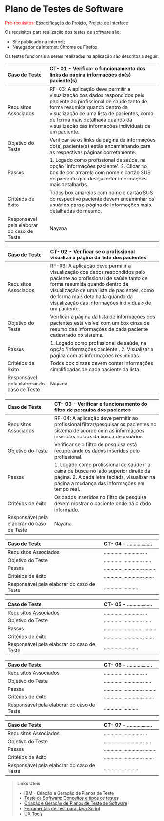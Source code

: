 # Plano de Testes de Software

<span style="color:red">Pré-requisitos: <a href="https://github.com/ICEI-PUC-Minas-PMV-ADS/pmv-ads-2024-1-e1-proj-web-t3-equipe-3-residuos-eletronicos/blob/main/documentos/02-Especifica%C3%A7%C3%A3o%20do%20Projeto.md"> Especificação do Projeto</a></span>, <a href="https://github.com/ICEI-PUC-Minas-PMV-ADS/pmv-ads-2024-1-e1-proj-web-t3-equipe-3-residuos-eletronicos/blob/main/documentos/04-Projeto%20de%20Interface.md"> Projeto de Interface</a>

Os requisitos para realização dos testes de software são:
<ul><li>Site publicado na internet;</li>
<li>Navegador da internet: Chrome ou Firefox.</li>
</ul>
Os testes funcionais a serem realizados na aplicação são descritos a seguir.

|Caso de Teste    | CT- 01 -  Verificar o funcionamento dos links da página informações do(s) paciente(s) |
|:---|:---|
| Requisitos Associados | RF-03: A aplicação deve permitir a visualização dos dados respondidos pelo paciente ao profissional de saúde tanto de forma resumida quando dentro da visualização de uma lista de pacientes, como de forma mais detalhada quando da visualização das informações individuais de um paciente. |
| Objetivo do Teste | Verificar se os links da página de informações do(s) paciente(s) estão encaminhando para as respectivas páginas corretamente. |
| Passos | 1. Logado como profissional de saúde, na opção 'informações paciente'. 2. Clicar no box de cor amarela com nome e cartão SUS do paciente que deseja obter informações mais detalhadas. |
| Critérios de êxito | Todos box amarelos com nome e cartão SUS do respectivo paciente devem encaminhar os usuários para a página de informações mais detalhadas do mesmo. |
| Responsável pela elaborar do caso de Teste | Nayana |

|Caso de Teste    | CT- 02 -  Verificar se o profissional visualiza a página da lista dos pacientes |
|:---|:---|
| Requisitos Associados | RF-03: A aplicação deve permitir a visualização dos dados respondidos pelo paciente ao profissional de saúde tanto de forma resumida quando dentro da visualização de uma lista de pacientes, como de forma mais detalhada quando da visualização das informações individuais de um paciente. |
| Objetivo do Teste | Verificar a página da lista de informações dos pacientes está visível com um box cinza de resumo das informações de cada paciente cadastrado no sistema. |
| Passos | 1. Logado como profissional de saúde, na opção 'informações paciente'. 2. Visualizar a página com as informações resumidas. |
| Critérios de êxito | Todos box cinzas devem conter informações simplificadas de cada paciente da lista. |
| Responsável pela elaborar do caso de Teste | Nayana |

|Caso de Teste    | CT- 03 -  Verificar o funcionamento do filtro de pesquisa dos pacientes |
|:---|:---|
| Requisitos Associados | RF-04: A aplicação deve permitir ao profissional filtrar/pesquisar os pacientes no sistema de acordo com as informações inseridas no box da busca de usuários. |
| Objetivo do Teste | Verificar se o filtro de pesquisa está recuperando os dados inseridos pelo profissional. |
| Passos | 1. Logado como profissional de saúde ir a caixa de busca no lado superior direito da página. 2. A cada letra teclada, visualizar na página a mudança das informações em tempo real. |
| Critérios de êxito | Os dados inseridos no filtro de pesquisa devem mostrar o paciente onde há o dado informado. |
| Responsável pela elaborar do caso de Teste | Nayana |

|Caso de Teste    | CT- 04 -  ................... |
|:---|:---|
| Requisitos Associados | ................................. |
| Objetivo do Teste | .................................... |
| Passos | ........................................ |
| Critérios de êxito | ...................................... |
| Responsável pela elaborar do caso de Teste | .......................... |

|Caso de Teste    | CT- 05 -  ................... |
|:---|:---|
| Requisitos Associados | ................................. |
| Objetivo do Teste | .................................... |
| Passos | ........................................ |
| Critérios de êxito | ...................................... |
| Responsável pela elaborar do caso de Teste | .......................... |

|Caso de Teste    | CT- 06 -  ................... |
|:---|:---|
| Requisitos Associados | ................................. |
| Objetivo do Teste | .................................... |
| Passos | ........................................ |
| Critérios de êxito | ...................................... |
| Responsável pela elaborar do caso de Teste | .......................... |

|Caso de Teste    | CT- 07 -  ................... |
|:---|:---|
| Requisitos Associados | ................................. |
| Objetivo do Teste | .................................... |
| Passos | ........................................ |
| Critérios de êxito | ...................................... |
| Responsável pela elaborar do caso de Teste | .......................... |


 
> **Links Úteis**:
> - [IBM - Criação e Geração de Planos de Teste](https://www.ibm.com/developerworks/br/local/rational/criacao_geracao_planos_testes_software/index.html)
> -  [Teste de Software: Conceitos e tipos de testes](https://blog.onedaytesting.com.br/teste-de-software/)
> - [Criação e Geração de Planos de Teste de Software](https://www.ibm.com/developerworks/br/local/rational/criacao_geracao_planos_testes_software/index.html)
> - [Ferramentas de Test para Java Script](https://geekflare.com/javascript-unit-testing/)
> - [UX Tools](https://uxdesign.cc/ux-user-research-and-user-testing-tools-2d339d379dc7)
